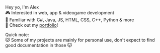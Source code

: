 Hey yo, I'm Alex  
🎮 Interested in web, app & videogame development  
🧐 Familiar with C#, Java, JS, HTML, CSS, C++, Python & more  
🦖 Check out my [portfolio](https://botpa.vercel.app/)!

Quick note:  
😽 Some of my projects are mainly for personal use, don't expect to find good documentation in those 😽
